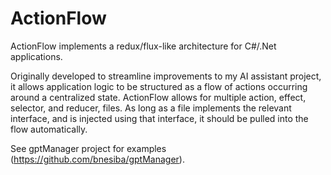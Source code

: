 # ActionFlow
ActionFlow implements a redux/flux-like architecture for C#/.Net applications. 

Originally developed to streamline improvements to my AI assistant project, it allows application logic to be structured as a flow of actions occurring around a centralized state. 
ActionFlow allows for multiple action, effect, selector, and reducer, files. As long as a file implements the relevant interface, and is injected using that interface, it should be pulled into the flow automatically. 

See gptManager project for examples (https://github.com/bnesiba/gptManager). 
